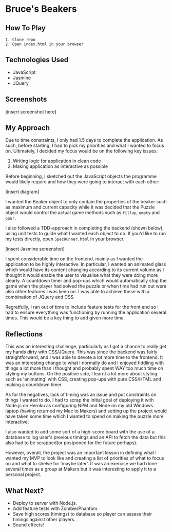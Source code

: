 # Bruce's Beakers

## How To Play
```
1. Clone repo
2. Open index.html in your browser
```

## Technologies Used
* JavaScript
* Jasmine
* JQuery

## Screenshots
[insert screenshot here]

## My Approach

Due to time constraints, I only had 1.5 days to complete the application. As such, before starting, I had to pick my priorities and what I wanted to focus on. Ultimately, I decided my focus would be on the following key issues:

1. Writing logic for application in clean code
2. Making application as interactive as possible

Before beginning, I sketched out the JavaScript objects the programme would likely require and how they were going to interact with each other:

[insert diagram]

I wanted the Beaker object to only contain the properties of the beaker such as maximum and current capacity while it was decided that the Puzzle object would control the actual game methods such as ```fillup```, ```empty``` and ```pour```.

I also followed a TDD-approach in completing the backend (shown below), using unit tests to guide what I wanted each object to do. If you'd like to run my tests directly, open ```SpecRunner.html``` in your browser.

[insert Jasmine screenshot]

I spent considerable time on the frontend, mainly as I wanted the application to be highly interactive. In particular, I wanted an animated glass which would have its content changing according to its current volume as I thought it would enable the user to visualise what they were doing more clearly. A countdown timer and pop-ups which would automatically stop the game when the player had solved the puzzle or when time had run out were also other features I was keen on. I was able to achieve these with a combination of JQuery and CSS.

Regretfully, I ran out of time to include feature tests for the front end so I had to ensure everything was functioning by running the application several times. This would be a key thing to add given more time.

## Reflections

This was an interesting challenge, particularly as I got a chance to really get my hands dirty with CSS/JQuery. This was since the backend was fairly straightforward, and I was able to devote a lot more time to the frontend. It was an interesting change to what I normally do and I enjoyed fiddling with things a lot more than I thought and probably spent WAY too much time on styling my buttons. On the positive side, I learnt a lot more about styling such as 'animating' with CSS, creating pop-ups with pure CSS/HTML and making a countdown timer.

As for the negatives, lack of timing was an issue and put constraints on things I wanted to do. I had to scrap the initial goal of deploying it with Node.js on Heroku as configuring NPM and Node on my old Windows laptop (having returned my Mac to Makers) and setting up the project would have taken some time which I wanted to spend on making the puzzle more interactive.

I also wanted to add some sort of a high-score board with the use of a database to log user's previous timings and an API to fetch the data but this also had to be scrapped(or postponed for the future perhaps).

However, overall, the project was an important lesson in defining what I wanted my MVP to look like and creating a list of priorities of what to focus on and what to shelve for 'maybe later'. It was an exercise we had done several times as a group at Makers but it was interesting to apply it to a personal project.

## What Next?
* Deploy to server with Node.js.
* Add feature tests with Zombie/Phantom.
* Save high scores (timings) to database so player can assess their timings against other players.
* Sound effects!

